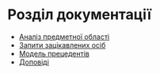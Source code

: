 # Розділ документації

- [Аналіз предметної області](https://github.com/naz-olegovich/media_content_analysis_system/blob/master/docs/requirements/state-of-the-art.md)
- [Запити зацікавлених осіб](https://github.com/naz-olegovich/media_content_analysis_system/blob/master/docs/requirements/stakeholders-needs.md)
- [Модель прецедентів](https://github.com/naz-olegovich/media_content_analysis_system/blob/master/docs/use%20cases/README.md)
- [Доповіді](https://github.com/naz-olegovich/media_content_analysis_system/tree/master/docs/reports)
